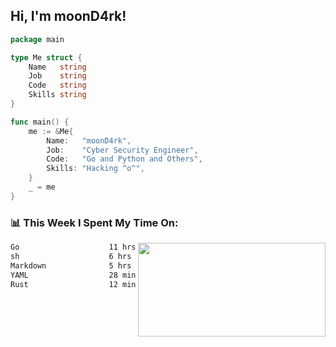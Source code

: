 <h2> Hi, I'm moonD4rk!</h2>

```go
package main

type Me struct {
	Name   string
	Job    string
	Code   string
	Skills string
}

func main() {
	me := &Me{
		Name:   "moonD4rk",
		Job:    "Cyber Security Engineer",
		Code:   "Go and Python and Others",
		Skills: "Hacking ^o^",
	}
	_ = me
}
```

<h3>📊 This Week I Spent My Time On:</h3>
<img align='right' src="https://github-readme-stats.vercel.app/api?username=moond4rk&show_icons=true&theme=radical", width="300" height="150">

<!--START_SECTION:waka-->

```txt
Go                    11 hrs 26 mins  ███████████▓░░░░░░░░░░░░░   46.36 %
sh                    6 hrs 28 mins   ██████▓░░░░░░░░░░░░░░░░░░   26.24 %
Markdown              5 hrs 49 mins   ██████░░░░░░░░░░░░░░░░░░░   23.58 %
YAML                  28 mins         ▒░░░░░░░░░░░░░░░░░░░░░░░░   01.91 %
Rust                  12 mins         ▒░░░░░░░░░░░░░░░░░░░░░░░░   00.86 %
```

<!--END_SECTION:waka-->

